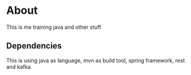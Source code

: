 # About
This is me training java and other stuff

## Dependencies

This is using java as language, mvn as build tool, spring framework, rest and kafka